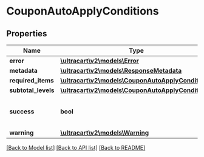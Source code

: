 # CouponAutoApplyConditions

## Properties
Name | Type | Description | Notes
------------ | ------------- | ------------- | -------------
**error** | [**\ultracart\v2\models\Error**](Error.md) |  | [optional] 
**metadata** | [**\ultracart\v2\models\ResponseMetadata**](ResponseMetadata.md) |  | [optional] 
**required_items** | [**\ultracart\v2\models\CouponAutoApplyCondition[]**](CouponAutoApplyCondition.md) |  | [optional] 
**subtotal_levels** | [**\ultracart\v2\models\CouponAutoApplyCondition[]**](CouponAutoApplyCondition.md) |  | [optional] 
**success** | **bool** | Indicates if API call was successful | [optional] 
**warning** | [**\ultracart\v2\models\Warning**](Warning.md) |  | [optional] 

[[Back to Model list]](../README.md#documentation-for-models) [[Back to API list]](../README.md#documentation-for-api-endpoints) [[Back to README]](../README.md)


